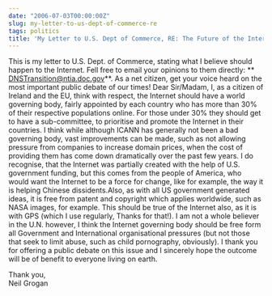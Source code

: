 ```yaml
---
date: "2006-07-03T00:00:00Z"
slug: my-letter-to-us-dept-of-commerce-re
tags: politics
title: 'My Letter to U.S. Dept of Commerce, RE: The Future of the Internet'
---
```


This is my letter to U.S. Dept. of Commerce, stating what I believe should
happen to the Internet. Fell free to email your opinions to them directly: **
[DNSTransition@ntia.doc.gov][]**. As a net citizen, get your voice heard on
the most important public debate of our times!   Dear Sir/Madam,   I, as a
citizen of Ireland and the EU, think with respect, the Internet should have a
world governing body, fairly appointed by each country who has more than 30%
of their respective populations online. For those under 30% they should get to
have a sub-committee, to prioritise and promote the Internet in their
countries. I think while although ICANN has generally not been a bad governing
body, vast improvements can be made, such as not allowing pressure from
companies to increase domain prices, when the cost of providing them has come
down dramatically over the past few years. I do recognise, that the Internet
was partially created with the help of U.S. government funding, but this comes
from the people of America, who would want the Internet to be a force for
change, like for example, the way it is helping Chinese dissidents.Also, as
with all US government generated ideas, it is free from patent and copyright
which applies worldwide, such as NASA images, for example. This should be true
of the Internet also, as it is with GPS (which I use regularly, Thanks for
that!). I am not a whole believer in the U.N. however, I think the Internet
governing body should be free form all Government and International
organisational pressures (but not those that seek to limit abuse, such as
child pornography, obviously). I thank you for offering a public debate on
this issue and I sincerely hope the outcome will be of benefit to everyone
living on earth.

Thank you,  
Neil Grogan

[DNSTransition@ntia.doc.gov]: DNSTransition@ntia.doc.gov
